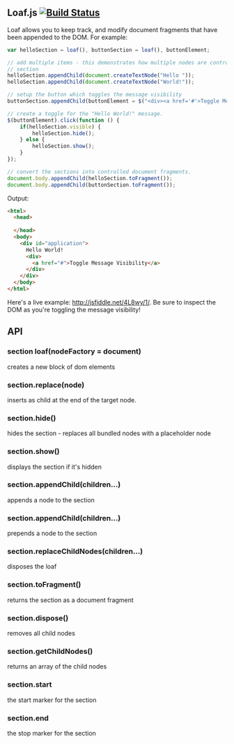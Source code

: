 ## Loaf.js [![Build Status](https://travis-ci.org/mojo-js/loaf.js.svg?branch=master)](https://travis-ci.org/mojo-js/loaf.js)


Loaf allows you to keep track, and modify document fragments that have been appended to the DOM. For example:

```javascript
var helloSection = loaf(), buttonSection = loaf(), buttonElement;

// add multiple items - this demonstrates how multiple nodes are controlled by one
// section
helloSection.appendChild(document.createTextNode("Hello "));
helloSection.appendChild(document.createTextNode("World!"));

// setup the button which toggles the message visibility
buttonSection.appendChild(buttonElement = $("<div><a href='#'>Toggle Message Visibility</a></div>")[0]);

// create a toggle for the "Hello World!" message.
$(buttonElement).click(function () {
    if(helloSection.visible) {
        helloSection.hide();
    } else {
        helloSection.show();
    }
});

// convert the sections into controlled document fragments.
document.body.appendChild(helloSection.toFragment());
document.body.appendChild(buttonSection.toFragment());
```

Output:
```html
<html>
  <head>
    
  </head>
  <body>
    <div id="application">
      Hello World!
      <div>
        <a href="#">Toggle Message Visibility</a>
      </div>
    </div>
  </body>
</html>
```


Here's a live example: http://jsfiddle.net/4L8wy/1/. Be sure to inspect the DOM as you're toggling the message visibility!

## API

### section loaf(nodeFactory = document)

creates a new block of dom elements

### section.replace(node)

inserts as child at the end of the target node.

### section.hide()

hides the section - replaces all bundled nodes with a placeholder node

### section.show()

displays the section if it's hidden

### section.appendChild(children...)

appends a node to the section

### section.appendChild(children...)

prepends a node to the section

### section.replaceChildNodes(children...)

disposes the loaf

### section.toFragment()

returns the section as a document fragment

### section.dispose()

removes all child nodes

### section.getChildNodes()

returns an array of the child nodes

### section.start

the start marker for the section

### section.end

the stop marker for the section



